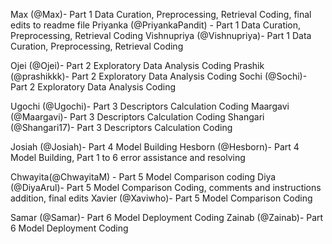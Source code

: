 Max (@Max)- Part 1 Data Curation, Preprocessing, Retrieval  Coding, final edits to readme file
Priyanka (@PriyankaPandit) - Part 1 Data Curation, Preprocessing, Retrieval  Coding
Vishnupriya (@Vishnupriya)- Part 1 Data Curation, Preprocessing, Retrieval Coding

Ojei (@Ojei)- Part 2 Exploratory Data Analysis Coding
Prashik (@prashikkk)- Part 2 Exploratory Data Analysis Coding
Sochi (@Sochi)- Part 2 Exploratory Data Analysis Coding

Ugochi (@Ugochi)- Part 3 Descriptors Calculation Coding
Maargavi (@Maargavi)- Part 3 Descriptors Calculation Coding
Shangari (@Shangari17)- Part 3 Descriptors Calculation Coding

Josiah (@Josiah)- Part 4 Model Building
Hesborn (@Hesborn)- Part 4 Model Building, Part 1 to 6 error assistance and resolving

Chwayita(@ChwayitaM) - Part 5 Model Comparison coding
Diya (@DiyaArul)- Part 5 Model Comparison Coding, comments and instructions addition, final edits
Xavier (@Xaviwho)- Part 5 Model Comparison Coding

Samar (@Samar)- Part 6 Model Deployment Coding
Zainab (@Zainab)- Part 6 Model Deployment Coding

